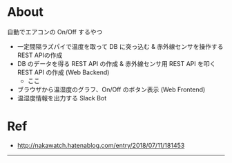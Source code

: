 # About

自動でエアコンの On/Off するやつ

* 一定間隔ラズパイで温度を取って DB に突っ込む & 赤外線センサを操作するREST APIの作成
* DB のデータを得る REST API の作成 & 赤外線センサ用 REST API を叩く REST API の作成 (Web Backend)
    * ここ
* ブラウザから温湿度のグラフ、On/Off のボタン表示 (Web Frontend)
* 温湿度情報を出力する Slack Bot

# Ref

* http://nakawatch.hatenablog.com/entry/2018/07/11/181453

---
